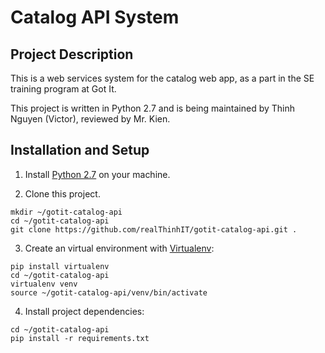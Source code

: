# Catalog API System

## Project Description

This is a web services system for the catalog web app, as a part in the SE training program at Got It.

This project is written in Python 2.7 and is being maintained by Thinh Nguyen (Victor), reviewed by Mr. Kien.

## Installation and Setup

1. Install [Python 2.7](https://www.python.org/download/releases/2.7/) on your machine.

2. Clone this project.
```
mkdir ~/gotit-catalog-api
cd ~/gotit-catalog-api
git clone https://github.com/realThinhIT/gotit-catalog-api.git .
```

3. Create an virtual environment with [Virtualenv](https://virtualenv.pypa.io/en/stable/):
```
pip install virtualenv
cd ~/gotit-catalog-api
virtualenv venv
source ~/gotit-catalog-api/venv/bin/activate
```

4. Install project dependencies:
```
cd ~/gotit-catalog-api
pip install -r requirements.txt
```